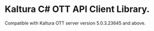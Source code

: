 # Kaltura C# OTT API Client Library.
Compatible with Kaltura OTT server version 5.0.3.23645 and above.
